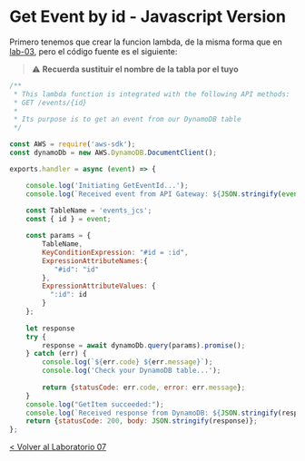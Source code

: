 # Get Event by id - Javascript Version

Primero tenemos que crear la funcion lambda, de la misma forma que en [lab-03](../lambda-functions-javascript/EventsList), pero el código fuente es el siguiente:
> :warning: **Recuerda sustituir el nombre de la tabla por el tuyo**

```javascript
/**
 * This lambda function is integrated with the following API methods:
 * GET /events/{id}
 *
 * Its purpose is to get an event from our DynamoDB table
 */

const AWS = require('aws-sdk');
const dynamoDb = new AWS.DynamoDB.DocumentClient();

exports.handler = async (event) => {

    console.log('Initiating GetEventId...');
    console.log(`Received event from API Gateway: ${JSON.stringify(event)}`);
    
    const TableName = 'events_jcs';
    const { id } = event;

    const params = {
        TableName,
        KeyConditionExpression: "#id = :id",
        ExpressionAttributeNames:{
           "#id": "id"
        },
        ExpressionAttributeValues: {
          ":id": id
        }
    };
    
    let response
    try {
        response = await dynamoDb.query(params).promise();
    } catch (err) {
        console.log(`${err.code} ${err.message}`);
        console.log('Check your DynamoDB table...');
        
        return {statusCode: err.code, error: err.message};
    }
    console.log("GetItem succeeded:");
    console.log(`Received response from DynamoDB: ${JSON.stringify(response)}`);
    return {statusCode: 200, body: JSON.stringify(response)};
};
```

[< Volver al Laboratorio 07 ](../../lab-07#crear-endpoint-para-recuperar-el-detalle-de-un-eventoget-eventseventid) 
